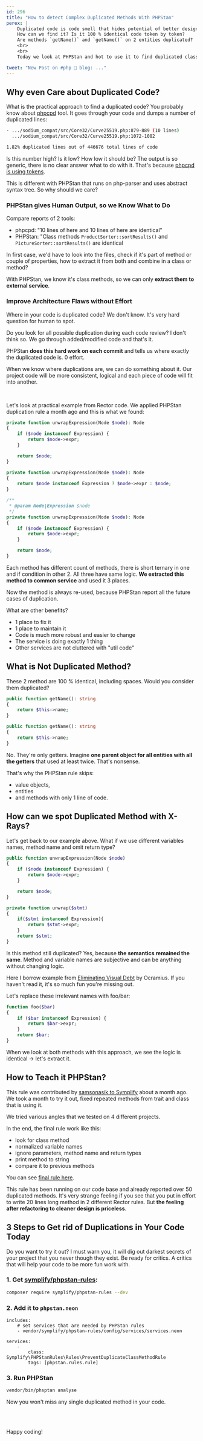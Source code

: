 ```yaml
---
id: 296
title: "How to detect Complex Duplicated Methods With PHPStan"
perex: |
    Duplicated code is code smell that hides potential of better design.
    How can we find it? Is it 100 % identical code token by token?
    Are methods `getName()` and `getName()` on 2 entities duplicated?
    <br>
    <br>
    Today we look at PHPStan and hot to use it to find duplicated class methods.

tweet: "New Post on #php 🐘 blog: ..."
---
```


## Why even Care about Duplicated Code?

What is the practical approach to find a duplicated code? You probably know about [phpcpd](https://github.com/sebastianbergmann/phpcpd) tool. It goes through your code and dumps a number of duplicated lines:

```bash
- .../sodium_compat/src/Core32/Curve25519.php:879-889 (10 lines)
  .../sodium_compat/src/Core32/Curve25519.php:1072-1082

1.82% duplicated lines out of 446676 total lines of code
```

Is this number high? Is it low? How low it should be? The output is so generic, there is no clear answer what to do with it. That's because [phpcpd is using tokens](https://tomasvotruba.com/blog/2018/10/22/brief-history-of-tools-watching-and-changing-your-php-code/).

This is different with PHPStan that runs on php-parser and uses abstract syntax tree. So why should we care?

### PHPStan gives Human Output, so we Know What to Do

Compare reports of 2 tools:

- phpcpd: "10 lines of here and 10 lines of here are identical"
- PHPStan: "Class methods `ProductSorter::sortResults()` and `PictureSorter::sortResults()` are identical

In first case, we'd have to look into the files, check if it's part of method or couple of properties, how to extract it from both and combine in a class or method?

With PHPStan, we know it's class methods, so we can only **extract them to external service**.

### Improve Architecture Flaws without Effort

Where in your code is duplicated code? We don't know. It's very hard question for human to spot.

Do you look for all possible duplication during each code review? I don't think so. We go through added/modified code and that's it.

PHPStan **does this hard work on each commit** and tells us where exactly the duplicated code is. 0 effort.

When we know where duplications are, we can do something about it. Our project code will be more consistent, logical and each piece of code will fit into another.

<br>

Let's look at practical example from Rector code. We applied PHPStan duplication rule a month ago and this is what we found:

```php
private function unwrapExpression(Node $node): Node
{
    if ($node instanceof Expression) {
        return $node->expr;
    }

    return $node;
}
```

```php
private function unwrapExpression(Node $node): Node
{
    return $node instanceof Expression ? $node->expr : $node;
}
```

```php
/**
 * @param Node|Expression $node
 */
private function unwrapExpression(Node $node): Node
{
    if ($node instanceof Expression) {
        return $node->expr;
    }

    return $node;
}
```

Each method has different count of methods, there is short ternary in one and if condition in other 2. All three have same logic. **We extracted this method to common service** and used it 3 places.

Now the method is always re-used, because PHPStan report all the future cases of duplication.

What are other benefits?

- 1 place to fix it <em class="fas fa-fw fa-check text-success fa-lg"></em>
- 1 place to maintain it <em class="fas fa-fw fa-check text-success fa-lg"></em>
- Code is much more robust and easier to change <em class="fas fa-fw fa-check text-success fa-lg"></em>
- The service is doing exactly 1 thing <em class="fas fa-fw fa-check text-success fa-lg"></em>
- Other services are not cluttered with "util code" <em class="fas fa-fw fa-check text-success fa-lg"></em>


## What is Not Duplicated Method?

These 2 method are 100 % identical, including spaces. Would you consider them duplicated?

```php
public function getName(): string
{
    return $this->name;
}
```

```php
public function getName(): string
{
    return $this->name;
}
```

No. They're only getters. Imagine **one parent object for all entities with all the getters** that used at least twice. That's nonsense.

That's why the PHPStan rule skips:

- value objects,
- entities
- and methods with only 1 line of code.

## How can we spot Duplicated Method with X-Rays?

Let's get back to our example above. What if we use different variables names, method name and omit return type?

```php
public function unwrapExpression(Node $node)
{
    if ($node instanceof Expression) {
        return $node->expr;
    }

    return $node;
}
```


```php
private function unwrap($stmt)
{
    if($stmt instanceof Expression){
        return $stmt->expr;
    }
    return $stmt;
}
```

Is this method still duplicated? Yes, because **the semantics remained the same**. Method and variable names are subjective and can be anything without changing logic.

Here I borrow example from [Eliminating Visual Debt](https://ocramius.github.io/blog/eliminating-visual-debt/) by Ocramius. If you haven't read it, it's so much fun you're missing out.

Let's replace these irrelevant names with foo/bar:

```php
function foo($bar)
{
    if ($bar instanceof Expression) {
        return $bar->expr;
    }
    return $bar;
}
```

When we look at both methods with this approach, we see the logic is identical → let's extract it.

## How to Teach it PHPStan?

This rule was contributed by [samsonasik to Symplify](https://github.com/symplify/symplify/pull/2666) about a month ago. We took a month to try it out, fixed repeated methods from trait and class that is using it.

We tried various angles that we tested on 4 different projects.

In the end, the final rule work like this:

- look for class method
- normalized variable names
- ignore parameters, method name and return types
- print method to string
- compare it to previous methods

You can see [final rule here](https://github.com/symplify/symplify/blob/master/packages/phpstan-rules/src/Rules/PreventDuplicateClassMethodRule.php).

This rule has been running on our code base and already reported over 50 duplicated methods. It's very strange feeling if you see that you put in effort to write 20 lines long method in 2 different Rector rules. But **the feeling after refactoring to cleaner design is priceless**.

## 3 Steps to Get rid of Duplications in Your Code Today

Do you want to try it out? I must warn you, it will dig out darkest secrets of your project that you never though they exist. Be ready for critics. A critics that will help your code to be more fun work with.

### 1. Get [symplify/phpstan-rules](https://github.com/symplify/phpstan-rules):

```bash
composer require symplify/phpstan-rules --dev
```

### 2. Add it to `phpstan.neon`

```neon
includes:
    # set services that are needed by PHPStan rules
    - vendor/symplify/phpstan-rules/config/services/services.neon

services:
    -
        class: Symplify\PHPStanRules\Rules\PreventDuplicateClassMethodRule
        tags: [phpstan.rules.rule]
```

### 3. Run PHPStan

```bash
vendor/bin/phsptan analyse
```

Now you won't miss any single duplicated method in your code.

<br>
<br>

Happy coding!
